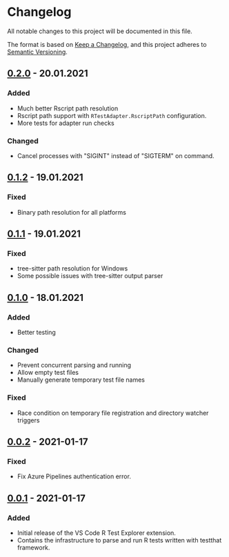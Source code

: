 <!-- markdownlint-disable MD022 MD024 MD032 -->
# Changelog
All notable changes to this project will be documented in this file.

The format is based on [Keep a Changelog](https://keepachangelog.com/en/1.0.0/),
and this project adheres to [Semantic Versioning](https://semver.org/spec/v2.0.0.html).


## [0.2.0] - 20.01.2021
### Added
- Much better Rscript path resolution
- Rscript path support with `RTestAdapter.RscriptPath` configuration.
- More tests for adapter run checks

### Changed
- Cancel processes with "SIGINT" instead of "SIGTERM" on command.

## [0.1.2] - 19.01.2021
### Fixed
- Binary path resolution for all platforms

## [0.1.1] - 19.01.2021
### Fixed
- tree-sitter path resolution for Windows
- Some possible issues with tree-sitter output parser

## [0.1.0] - 18.01.2021
### Added
- Better testing

### Changed
- Prevent concurrent parsing and running
- Allow empty test files
- Manually generate temporary test file names

### Fixed
- Race condition on temporary file registration and directory watcher triggers

## [0.0.2] - 2021-01-17
### Fixed
- Fix Azure Pipelines authentication error.

## [0.0.1] - 2021-01-17
### Added
- Initial release of the VS Code R Test Explorer extension.
- Contains the infrastructure to parse and run R tests written with testthat framework.

[Unreleased]: https://github.com/meakbiyik/vscode-r-test-adapter/compare/v0.2.0...HEAD
[0.2.0]: https://github.com/meakbiyik/vscode-r-test-adapter/compare/v0.1.2...v0.2.0
[0.1.2]: https://github.com/meakbiyik/vscode-r-test-adapter/compare/v0.1.1...v0.1.2
[0.1.1]: https://github.com/meakbiyik/vscode-r-test-adapter/compare/v0.1.0...v0.1.1
[0.1.0]: https://github.com/meakbiyik/vscode-r-test-adapter/compare/v0.0.2...v0.1.0
[0.0.2]: https://github.com/meakbiyik/vscode-r-test-adapter/compare/v0.0.1...v0.0.2
[0.0.1]: https://github.com/meakbiyik/vscode-r-test-adapter/releases/tag/v0.0.1